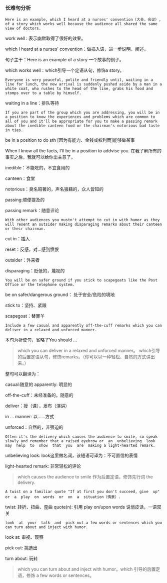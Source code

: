### 长难句分析

`Here is an example, which I heard at a nurses' convention（大会，会议）, of a story which works well because the audience all shared the same view of doctors.`

work well : 表示幽默取得了很好的效果。

which I heard at a nurses' convention：做插入语，进一步说明，阐述。

句子主干：Here is an example of a story 一个故事的例子。

which works well：which引导一个定语从句，修饰a story。


`Everyone is very peaceful, polite and friendly until, waiting in a line for lunch, the new arrival is suddenly pushed aside by a man in a white coat, who rushes to the head of the line, grabs his food and stomps over to a table by himself.`

waiting in a line：排队等待

`If you are part of the group which you are addressing, you will be in a position to know the experiences and problems which are common to all of you and it'll be appropriate for you to make a passing remark about the inedible canteen food or the chairman's notorious bad taste in ties.`

be in a position to do sth [因为有能力、金钱或权利而]能够做某事

When I know all the facts, I'll be in a position to addvise you.
在我了解所有的事实之后，我就可以给你出主意了。

inedible：不能吃的，不宜食用的

canteen：食堂

notorious：臭名昭著的，声名狼藉的，众人皆知的

passing:顺便提及的

passing remark：随意评论

`With other audiences you mustn't attempt to cut in with humor as they will resent an outsider making disparaging remarks about their canteen or their chairman.`

cut in：插入 

reset：反感，对...感到愤恨

outsider：外来者

disparaging：贬低的，蔑视的

`You will be on safer ground if you stick to scapegoats like the Post Office or the telephone system.`

be on safer/dangerous ground： 处于安全/危险的境地

stick to：坚持、紧跟

scapegoat：替罪羊

`Include a few casual and apparently off-the-cuff remarks which you can deliver in a relaxed and unforced manner.`

本句为祈使句，省略了You should ...

> which you can deliver in a relaxed and unforced manner。 which引导的后置定语从句，修饰remarks。（你可以以一种轻松、自然的方式讲出来。）

整句可以翻译为：


casual:随意的
apparently: 明显的 

off-the-cuff：未经准备的，随意的

deliver：授（课），发布（演讲）

in ... manner: 以......方式

unforced：自然的，非强迫的

`Often it's the delivery which causes the audience to smile, so speak slowly and remember that a raised eyebrow or  an  unbelieving  look  may  help  to  show  that  you  are  making a light-hearted remark.`

unbelieving look: look这里做名词，该短语可译为：不可置信的表情

light-hearted remark: 非常轻松的评论

> which causes the audience to smile 作为后置定语，修饰先行词 the delivery.

`A twist on a familiar quote "If at first you don't succeed, give 
up"  or  a  play  on  words  or  on  a  situation（情景）. `

twist: 转折、扭曲、歪曲
quote(n): 引用
play  on/upon  words 说俏皮话，一语双关

`look  at  your  talk  and  pick out a few words or sentences which you can turn about and inject with humor. `

look at: 审视、观察

pick out: 挑选出

turn about: 玩转

> which you can turn about and inject with humor。which 引导的后置定语，修饰 a few words or sentences。















